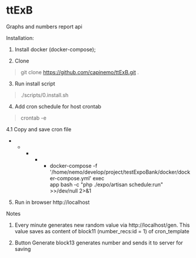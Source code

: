 # ttExB
Graphs and numbers report api

Installation:
1. Install docker (docker-compose);

2. Clone
> git clone https://github.com/capinemo/ttExB.git .

3. Run install script
> ./scripts/0.install.sh

4. Add cron schedule for host crontab
>crontab -e

4.1 Copy and save cron file
* * * * *  docker-compose -f '/home/nemo/develop/project/testExpoBank/docker/docker-compose.yml' exec \
 app bash -c "php ./expo/artisan schedule:run" >>/dev/null 2>&1

5. Run in browser http://localhost

Notes
1. Every minute generates new random value via http://localhost/gen. This value saves as content of block11 (number_recs:id = 1)
of cron_template

2. Button Generate block13 generates number and sends it to server for saving
